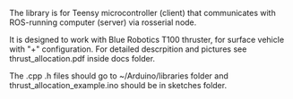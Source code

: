 The library is for Teensy microcontroller (client) that communicates with ROS-running computer (server) via rosserial node.

It is designed to work with Blue Robotics T100 thruster, for surface vehicle with "+" configuration. For detailed descrpition and pictures see thrust_allocation.pdf inside docs folder.

The .cpp .h files should go to ~/Arduino/libraries folder and thrust_allocation_example.ino should be in sketches folder.


